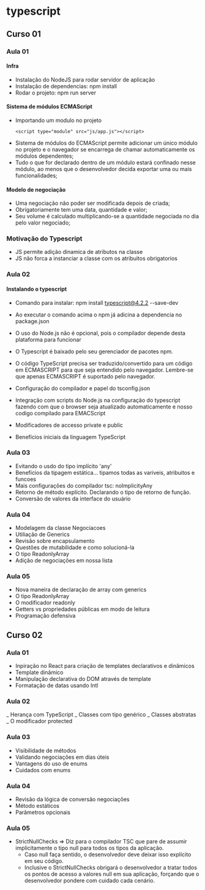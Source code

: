 # typescript

## Curso 01

### Aula 01

#### Infra
- Instalação do NodeJS para rodar servidor de aplicação
- Instalação de dependencias: npm install
- Rodar o projeto: npm run server

#### Sistema de módulos ECMAScript
- Importando um modulo no projeto
  ```
  <script type="module" src="js/app.js"></script>
  ```
- Sistema de módulos do ECMAScript permite adicionar um único módulo no projeto e o navegador se encarrega de chamar automaticamente os módulos dependentes;
- Tudo o que for declarado dentro de um módulo estará confinado nesse módulo, ao menos que o desenvolvedor decida exportar uma ou mais funcionalidades;

#### Modelo de negociação
- Uma negociação não poder ser modificada depois de criada;
- Obrigatoriamente tem uma data, quantidade e valor;
- Seu volume é calculado multiplicando-se a quantidade negociada no dia pelo valor negociado;

### Motivação do Typescript
- JS permite adição dinamica de atributos na classe
- JS não forca a instanciar a classe com os atribuitos obrigatorios

### Aula 02

#### Instalando o typescript

- Comando para instalar: npm install typescript@4.2.2 --save-dev
- Ao executar o comando acima o npm já adicina a dependencia no package.json
- O uso do Node.js não é opcional, pois o compilador depende desta plataforma para funcionar
- O Typescript é baixado pelo seu gerenciador de pacotes npm. 
- O código TypeScript precisa ser traduzido/convertido para um código em ECMASCRIPT para que seja entendido pelo navegador. Lembre-se que apenas ECMASCRIPT é suportado pelo navegador.

- Configuração do compilador e papel do tsconfig.json
- Integração com scripts do Node.js na configuração do typescript fazendo com que o browser seja atualizado automaticamente e nosso codigo compilado para EMACScript 
- Modificadores de accesso private e public
- Benefícios iniciais da linguagem TypeScript

### Aula 03

- Evitando o usdo do tipo implícito 'any'
- Benefícios da tipagem estática... tipamos todas as variveis, atribuitos e funcoes
- Mais configurações do compilador tsc: noImplicityAny
- Retorno de método explícito. Declarando o tipo de retorno de função.
- Conversão de valores da interface do usuário

### Aula 04

- Modelagem da classe Negociacoes
- Utiliação de Generics
- Revisão sobre encapsulamento
- Questões de mutabilidade e como solucioná-la
- O tipo ReadonlyArray
- Adição de negociações em nossa lista

### Aula 05

- Nova maneira de declaração de array com generics
- O tipo ReadonlyArray
- O modificador readonly
- Getters vs propriedades públicas em modo de leitura
- Programação defensiva 

## Curso 02

### Aula 01

- Inpiração no React para criação de templates declarativos e dinâmicos
- Template dinâmico
- Manipulação declarativa do DOM através de template
- Formatação de datas usando Intl

### Aula 02

_ Herança com TypeScript
_ Classes com tipo genérico
_ Classes abstratas
_ O modificador protected

### Aula 03

- Visibilidade de métodos
- Validando negociações em dias úteis
- Vantagens do uso de enums
- Cuidados com enums
                    
### Aula 04

- Revisão da lógica de conversão negociações
- Método estáticos
- Parâmetros opcionais

### Aula 05

- StrictNullChecks => Diz para o compilador TSC que pare de assumir implicitamente o tipo null para todos os tipos da aplicação. 
   + Caso null faça sentido, o desenvolvedor deve deixar isso explícito em seu código. 
   + Inclusive o StrictNullChecks obrigará o desenvolvedor a tratar todos os pontos de acesso a valores null em sua aplicação, forçando que o desenvolvedor pondere com cuidado cada cenário.
